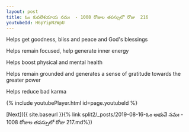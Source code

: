 ```yaml
---
layout: post
title: ఓం కువలేశయాయ నమః  - 1008 రోజుల తపస్సులో రోజు  216
youtubeId: H6pYipNzWpU
---
```

 
 
Helps get goodness, bliss and peace and God's blessings
 
Helps remain focused, help generate inner energy 
 
Helps boost physical and mental health 
 
Helps remain grounded and generates a sense of gratitude towards the greater power 
 
Helps reduce bad karma
 
 
 
 


{% include youtubePlayer.html id=page.youtubeId %}
 
[Next]({{ site.baseurl }}{% link  split2/_posts/2019-08-16-ఓం అభువే నమః  - 1008 రోజుల తపస్సులో రోజు  217.md%})
 
